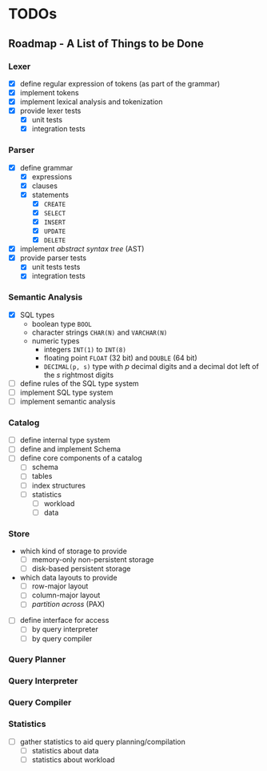 # TODOs

## Roadmap - A List of Things to be Done

### Lexer

* [x] define regular expression of tokens (as part of the grammar)
* [x] implement tokens
* [x] implement lexical analysis and tokenization
* [x] provide lexer tests
    * [x] unit tests
    * [x] integration tests

### Parser

* [x] define grammar
    * [x] expressions
    * [x] clauses
    * [x] statements
        * [x] `CREATE`
        * [x] `SELECT`
        * [x] `INSERT`
        * [x] `UPDATE`
        * [x] `DELETE`
* [x] implement *abstract syntax tree* (AST)
* [x] provide parser tests
    * [x] unit tests tests
    * [x] integration tests

### Semantic Analysis

* [x] SQL types
    * boolean type `BOOL`
    * character strings `CHAR(N)` and `VARCHAR(N)`
    * numeric types
        * integers `INT(1)` to `INT(8)`
        * floating point `FLOAT` (32 bit) and `DOUBLE` (64 bit)
        * `DECIMAL(p, s)` type with *p* decimal digits and a decimal dot left of the *s* rightmost digits
* [ ] define rules of the SQL type system
* [ ] implement SQL type system
* [ ] implement semantic analysis

### Catalog

* [ ] define internal type system
* [ ] define and implement Schema
* [ ] define core components of a catalog
    * [ ] schema
    * [ ] tables
    * [ ] index structures
    * [ ] statistics
        * [ ] workload
        * [ ] data

### Store

* which kind of storage to provide
    * [ ] memory-only non-persistent storage
    * [ ] disk-based persistent storage
* which data layouts to provide
    * [ ] row-major layout
    * [ ] column-major layout
    * [ ] *partition across* (PAX)
* [ ] define interface for access
    * [ ] by query interpreter
    * [ ] by query compiler

### Query Planner



### Query Interpreter



### Query Compiler



### Statistics

* [ ] gather statistics to aid query planning/compilation
    * [ ] statistics about data
    * [ ] statistics about workload
